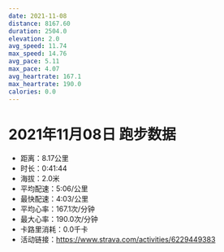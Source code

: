 ```yaml
---
date: 2021-11-08
distance: 8167.60
duration: 2504.0
elevation: 2.0
avg_speed: 11.74
max_speed: 14.76
avg_pace: 5.11
max_pace: 4.07
avg_heartrate: 167.1
max_heartrate: 190.0
calories: 0.0
---
```


# 2021年11月08日 跑步数据

- 距离：8.17公里
- 时长：0:41:44
- 海拔：2.0米
- 平均配速：5:06/公里
- 最快配速：4:03/公里
- 平均心率：167.1次/分钟
- 最大心率：190.0次/分钟
- 卡路里消耗：0.0千卡
- 活动链接：https://www.strava.com/activities/6229449383

